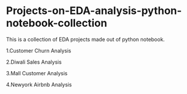 # Projects-on-EDA-analysis-python-notebook-collection
This is a collection of EDA projects made out of python notebook.

1.Customer Churn Analysis

2.Diwali Sales Analysis

3.Mall Customer Analysis

4.Newyork Airbnb Analysis
